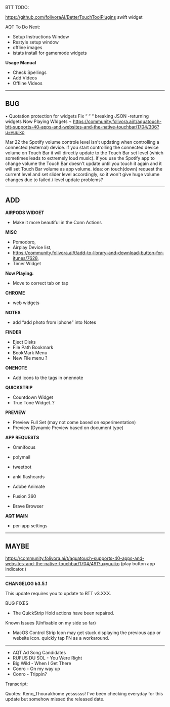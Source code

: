 BTT TODO:

https://github.com/folivoraAI/BetterTouchToolPlugins
swift widget

AQT To Do Next:

- Setup Instructions Window
- Restyle setup window
- offline images
- istats install for gamemode widgets

**Usage Manual**
- Check Spellings
- Add Videos
- Offline Videos

----
BUG
-

• Quotation protection for widgets
Fix “ “ “ breaking JSON -returning widgets
Now Playing WIdgets ¬
https://community.folivora.ai/t/aquatouch-btt-supports-40-apps-and-websites-and-the-native-touchbar/1704/306?u=yuuiko

Mar 22
the Spotify volume controle level isn't updating when controlling a connected (external) device.
if you start controlling the connected device volume on Touch Bar it will directly update to the Touch Bar set level (which sometimes leads to extremely loud music).
if you use the Spotify app to change volume the Touch Bar doesn't update until you touch it again and it will set Touch Bar volume as app volume.
idea: on touch(down) request the current level and set slider level accordingly, so it won't give huge volume changes due to failed / level update problems?

----
**ADD**
-

**AIRPODS WIDGET**
- Make it more beautiful in the Conn Actions

**MISC**
- Pomodoro, 
- Airplay Device list,
- https://community.folivora.ai/t/add-to-library-and-download-button-for-itunes/7628,
- Timer Widget


**Now Playing:**
- Move to correct tab on tap

**CHROME**
- web widgets

**NOTES**
- add “add photo from iphone” into Notes

**FINDER**
- Eject Disks
- File Path Bookmark
- BookMark Menu
- New File menu ?

**ONENOTE**
- Add icons to the tags in onennote

**QUICKSTRIP**
- Countdown Widget
- True Tone Widget..?

**PREVIEW**
- Preview Full Set (may not come based on experimentation)
- Preview (Dynamic Preview based on document type)

**APP REQUESTS**
- Omnifocus
- polymail
- tweetbot

- anki flashcards
- Adobe Animate
- Fusion 360

- Brave Browser

**AQT MAIN**
- per-app settings

----
MAYBE
-
https://community.folivora.ai/t/aquatouch-supports-40-apps-and-websites-and-the-native-touchbar/1704/491?u=yuuiko
(play button app indicator.)

----


**CHANGELOG b3.5.1**

This update requires you to update to BTT v3.XXX.

BUG FIXES
- The QuickStrip Hold actions have been repaired.


Known Issues (Unfixable on my side so far)
- MacOS Control Strip Icon may get stuck displaying the previous app or website icon. quickly tap FN as a workaround.


----

- AQT Ad Song Candidates
- RUFUS DU SOL - You Were Right
- Big Wild - When I Get There
- Conro - On my way up
- Conro - Trippin? 
 
Transcript: 

Quotes:
Keno_Thourakhome
yessssss! I've been checking everyday for this update but somehow missed the released date.
